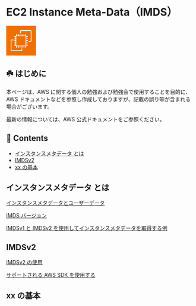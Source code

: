 # EC2 Instance Meta-Data（IMDS）<!-- omit in toc -->

![icon](/images/icons/64/Arch_Amazon-EC2_64.png)

## ☘️ はじめに<!-- omit in toc -->

本ページは、AWS に関する個人の勉強および勉強会で使用することを目的に、AWS ドキュメントなどを参照し作成しておりますが、記載の誤り等が含まれる場合がございます。

最新の情報については、AWS 公式ドキュメントをご参照ください。

## 👀 Contents<!-- omit in toc -->

<!-- Duration: 00:01:00 -->

- [インスタンスメタデータ とは](#インスタンスメタデータ-とは)
- [IMDSv2](#imdsv2)
- [xx の基本](#xx-の基本)

## インスタンスメタデータ とは

[インスタンスメタデータとユーザーデータ](https://docs.aws.amazon.com/ja_jp/AWSEC2/latest/UserGuide/ec2-instance-metadata.html)

[IMDS バージョン](https://docs.aws.amazon.com/ja_jp/snowball/latest/snowcone-guide/imds-versions.html)

[IMDSv1 と IMDSv2 を使用してインスタンスメタデータを取得する例](https://docs.aws.amazon.com/ja_jp/snowball/latest/snowcone-guide/imds-code-examples.html)

## IMDSv2

[IMDSv2 の使用](https://docs.aws.amazon.com/ja_jp/AWSEC2/latest/UserGuide/configuring-instance-metadata-service.html)

[サポートされる AWS SDK を使用する](https://docs.aws.amazon.com/ja_jp/AWSEC2/latest/UserGuide/use-a-supported-sdk-version-for-imdsv2.html)

## xx の基本

<!-- Duration: 0:01:30 -->